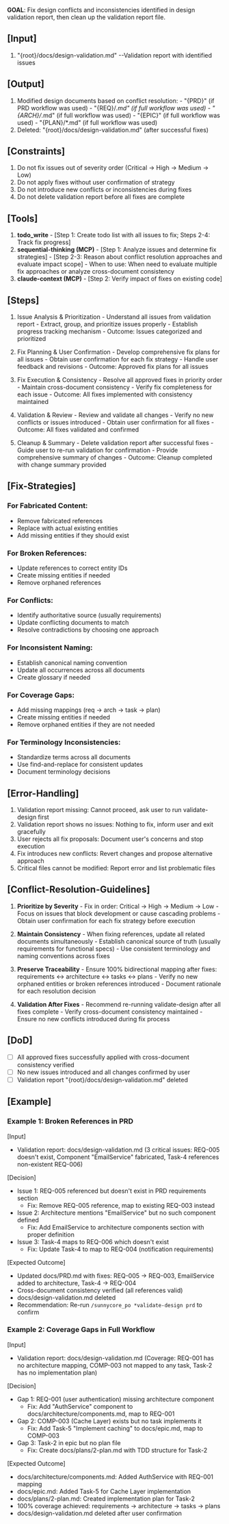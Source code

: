 **GOAL**: Fix design conflicts and inconsistencies identified in design validation report, then clean up the validation report file.

## [Input]
  1. "{root}/docs/design-validation.md" --Validation report with identified issues

## [Output]
  1. Modified design documents based on conflict resolution:
    - "{PRD}" (if PRD workflow was used)
    - "{REQ}/*.md" (if full workflow was used)
    - "{ARCH}/*.md" (if full workflow was used)
    - "{EPIC}" (if full workflow was used)
    - "{PLAN}/*.md" (if full workflow was used)
  2. Deleted: "{root}/docs/design-validation.md" (after successful fixes)

## [Constraints]
  1. Do not fix issues out of severity order (Critical → High → Medium → Low)
  2. Do not apply fixes without user confirmation of strategy
  3. Do not introduce new conflicts or inconsistencies during fixes
  4. Do not delete validation report before all fixes are complete

## [Tools]
  1. **todo_write**
    - [Step 1: Create todo list with all issues to fix; Steps 2-4: Track fix progress]
  2. **sequential-thinking (MCP)**
    - [Step 1: Analyze issues and determine fix strategies]
    - [Step 2-3: Reason about conflict resolution approaches and evaluate impact scope]
    - When to use: When need to evaluate multiple fix approaches or analyze cross-document consistency
  3. **claude-context (MCP)**
    - [Step 2: Verify impact of fixes on existing code]

## [Steps]
  1. Issue Analysis & Prioritization
    - Understand all issues from validation report
    - Extract, group, and prioritize issues properly
    - Establish progress tracking mechanism
    - Outcome: Issues categorized and prioritized

  2. Fix Planning & User Confirmation
    - Develop comprehensive fix plans for all issues
    - Obtain user confirmation for each fix strategy
    - Handle user feedback and revisions
    - Outcome: Approved fix plans for all issues

  3. Fix Execution & Consistency
    - Resolve all approved fixes in priority order
    - Maintain cross-document consistency
    - Verify fix completeness for each issue
    - Outcome: All fixes implemented with consistency maintained

  4. Validation & Review
    - Review and validate all changes
    - Verify no new conflicts or issues introduced
    - Obtain user confirmation for all fixes
    - Outcome: All fixes validated and confirmed

  5. Cleanup & Summary
    - Delete validation report after successful fixes
    - Guide user to re-run validation for confirmation
    - Provide comprehensive summary of changes
    - Outcome: Cleanup completed with change summary provided

## [Fix-Strategies]

### For Fabricated Content:
  - Remove fabricated references
  - Replace with actual existing entities
  - Add missing entities if they should exist

### For Broken References:
  - Update references to correct entity IDs
  - Create missing entities if needed
  - Remove orphaned references

### For Conflicts:
  - Identify authoritative source (usually requirements)
  - Update conflicting documents to match
  - Resolve contradictions by choosing one approach

### For Inconsistent Naming:
  - Establish canonical naming convention
  - Update all occurrences across all documents
  - Create glossary if needed

### For Coverage Gaps:
  - Add missing mappings (req → arch → task → plan)
  - Create missing entities if needed
  - Remove orphaned entities if they are not needed

### For Terminology Inconsistencies:
  - Standardize terms across all documents
  - Use find-and-replace for consistent updates
  - Document terminology decisions

## [Error-Handling]
  1. Validation report missing: Cannot proceed, ask user to run validate-design first
  2. Validation report shows no issues: Nothing to fix, inform user and exit gracefully
  3. User rejects all fix proposals: Document user's concerns and stop execution
  4. Fix introduces new conflicts: Revert changes and propose alternative approach
  5. Critical files cannot be modified: Report error and list problematic files

## [Conflict-Resolution-Guidelines]
  1. **Prioritize by Severity**
    - Fix in order: Critical → High → Medium → Low
    - Focus on issues that block development or cause cascading problems
    - Obtain user confirmation for each fix strategy before execution
  
  2. **Maintain Consistency**
    - When fixing references, update all related documents simultaneously
    - Establish canonical source of truth (usually requirements for functional specs)
    - Use consistent terminology and naming conventions across fixes
  
  3. **Preserve Traceability**
    - Ensure 100% bidirectional mapping after fixes: requirements ↔ architecture ↔ tasks ↔ plans
    - Verify no new orphaned entities or broken references introduced
    - Document rationale for each resolution decision
  
  4. **Validation After Fixes**
    - Recommend re-running validate-design after all fixes complete
    - Verify cross-document consistency maintained
    - Ensure no new conflicts introduced during fix process

## [DoD]
  - [ ] All approved fixes successfully applied with cross-document consistency verified
  - [ ] No new issues introduced and all changes confirmed by user
  - [ ] Validation report "{root}/docs/design-validation.md" deleted

## [Example]

### Example 1: Broken References in PRD
[Input]
- Validation report: docs/design-validation.md (3 critical issues: REQ-005 doesn't exist, Component "EmailService" fabricated, Task-4 references non-existent REQ-006)

[Decision]
- Issue 1: REQ-005 referenced but doesn't exist in PRD requirements section
  - Fix: Remove REQ-005 reference, map to existing REQ-003 instead
- Issue 2: Architecture mentions "EmailService" but no such component defined
  - Fix: Add EmailService to architecture components section with proper definition
- Issue 3: Task-4 maps to REQ-006 which doesn't exist
  - Fix: Update Task-4 to map to REQ-004 (notification requirements)

[Expected Outcome]
- Updated docs/PRD.md with fixes: REQ-005 → REQ-003, EmailService added to architecture, Task-4 → REQ-004
- Cross-document consistency verified (all references valid)
- docs/design-validation.md deleted
- Recommendation: Re-run `/sunnycore_po *validate-design prd` to confirm

### Example 2: Coverage Gaps in Full Workflow
[Input]
- Validation report: docs/design-validation.md (Coverage: REQ-001 has no architecture mapping, COMP-003 not mapped to any task, Task-2 has no implementation plan)

[Decision]
- Gap 1: REQ-001 (user authentication) missing architecture component
  - Fix: Add "AuthService" component to docs/architecture/components.md, map to REQ-001
- Gap 2: COMP-003 (Cache Layer) exists but no task implements it
  - Fix: Add Task-5 "Implement caching" to docs/epic.md, map to COMP-003
- Gap 3: Task-2 in epic but no plan file
  - Fix: Create docs/plans/2-plan.md with TDD structure for Task-2

[Expected Outcome]
- docs/architecture/components.md: Added AuthService with REQ-001 mapping
- docs/epic.md: Added Task-5 for Cache Layer implementation
- docs/plans/2-plan.md: Created implementation plan for Task-2
- 100% coverage achieved: requirements → architecture → tasks → plans
- docs/design-validation.md deleted after user confirmation

